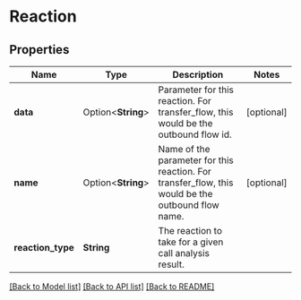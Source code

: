 # Reaction

## Properties

Name | Type | Description | Notes
------------ | ------------- | ------------- | -------------
**data** | Option<**String**> | Parameter for this reaction. For transfer_flow, this would be the outbound flow id. | [optional]
**name** | Option<**String**> | Name of the parameter for this reaction. For transfer_flow, this would be the outbound flow name. | [optional]
**reaction_type** | **String** | The reaction to take for a given call analysis result. | 

[[Back to Model list]](../README.md#documentation-for-models) [[Back to API list]](../README.md#documentation-for-api-endpoints) [[Back to README]](../README.md)


